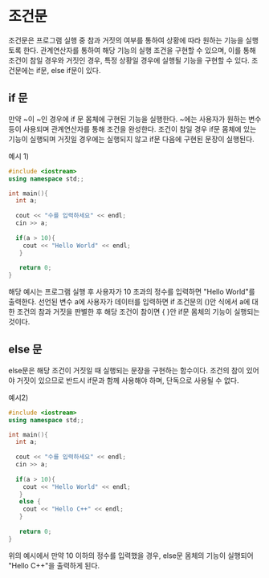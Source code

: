 # 조건문

조건문은 프로그램 실행 중 참과 거짓의 여부를 통하여 상황에 따라 원하는 기능을 실행토록 한다. 관계연산자를 통하여 해당 기능의 실행 조건을 구현할 수 있으며, 이를 통해 조건이 참일 경우와
거짓인 경우, 특정 상황일 경우에 실행될 기능을 구현할 수 있다. 조건문에는 if문, else if문이 있다.

## if 문

만약 ~이 ~인 경우에 if 문 몸체에 구현된 기능을 실행한다. ~에는 사용자가 원하는 변수 등이 사용되며 관계연산자를 통해 조건을 완성한다. 조건이 참일 경우 if문 몸체에 있는 기능이 실행되며
거짓일 경우에는 실행되지 않고 if문 다음에 구현된 문장이 실행된다.

예시 1)
```c++
#include <iostream>
using namespace std;;

int main(){
  int a;
  
  cout << "수를 입력하세요" << endl;
  cin >> a;
  
  if(a > 10){
    cout << "Hello World" << endl;
   }
   
   return 0;
}
```

해당 예시는 프로그램 실행 후 사용자가 10 초과의 정수를 입력하면 "Hello World"를 출력한다. 선언된 변수 a에 사용자가 데이터를 입력하면 if 조건문의 ()안 식에서 a에 대한 조건의 참과
거짓을 판별한 후 해당 조건이 참이면 { }안 if문 몸체의 기능이 실행되는 것이다.

## else 문

else문은 해당 조건이 거짓일 때 실행되는 문장을 구현하는 함수이다. 조건의 참이 있어야 거짓이 있으므로 반드시 if문과 함께 사용해야 하며, 단독으로 사용될 수 없다.

예시2)
```c++
#include <iostream>
using namespace std;;

int main(){
  int a;
  
  cout << "수를 입력하세요" << endl;
  cin >> a;
  
  if(a > 10){
    cout << "Hello World" << endl;
   }
   else {
    cout << "Hello C++" << endl;
   }
   
   return 0;
}
```

위의 예시에서 만약 10 이하의 정수를 입력했을 경우, else문 몸체의 기능이 실행되어 "Hello C++"을 출력하게 된다.














